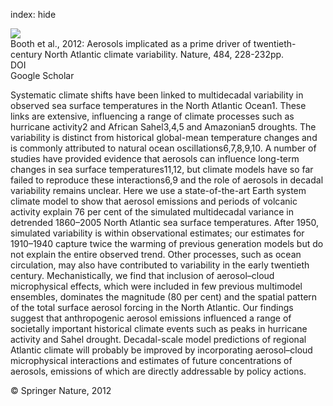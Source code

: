 index: hide

<div class="Citation">
    <div class="Citation-thumb CitationThumb-linked"  data-href="https://doi.org/10.1038/nature10946">
      <img src="https://static.claimspace.cloud/climate-study-static/refs/thumbs/14/Booth_et_al_2012-thumb.png" />
    </div>

  <div class="Citation-body">
    <div class="Citation-text">Booth et al., 2012: Aerosols implicated as a prime driver of twentieth-century North Atlantic climate variability. <span class="Article-journal">Nature, </span><span class="Article-volume">484, </span>228-232pp.</div>
    <div class="Citation-links">
      <div class="CitationLink" data-href="https://doi.org/10.1038/nature10946">
        <div class="CitationLink-icon CitationLink-Doi"></div>
        <div class="CitationLink-text">DOI</div>
      </div>
      <div class="CitationLink" data-href="https://scholar.google.com/scholar?q=10.1038/nature10946">
        <div class="CitationLink-icon CitationLink-Scholar"></div>
        <div class="CitationLink-text">Google Scholar</div>
      </div>
    </div>
  </div>
</div>

Systematic climate shifts have been linked to multidecadal variability in observed sea surface temperatures in the North Atlantic Ocean1. These links are extensive, influencing a range of climate processes such as hurricane activity2 and African Sahel3,4,5 and Amazonian5 droughts. The variability is distinct from historical global-mean temperature changes and is commonly attributed to natural ocean oscillations6,7,8,9,10. A number of studies have provided evidence that aerosols can influence long-term changes in sea surface temperatures11,12, but climate models have so far failed to reproduce these interactions6,9 and the role of aerosols in decadal variability remains unclear. Here we use a state-of-the-art Earth system climate model to show that aerosol emissions and periods of volcanic activity explain 76 per cent of the simulated multidecadal variance in detrended 1860–2005 North Atlantic sea surface temperatures. After 1950, simulated variability is within observational estimates; our estimates for 1910–1940 capture twice the warming of previous generation models but do not explain the entire observed trend. Other processes, such as ocean circulation, may also have contributed to variability in the early twentieth century. Mechanistically, we find that inclusion of aerosol–cloud microphysical effects, which were included in few previous multimodel ensembles, dominates the magnitude (80 per cent) and the spatial pattern of the total surface aerosol forcing in the North Atlantic. Our findings suggest that anthropogenic aerosol emissions influenced a range of societally important historical climate events such as peaks in hurricane activity and Sahel drought. Decadal-scale model predictions of regional Atlantic climate will probably be improved by incorporating aerosol–cloud microphysical interactions and estimates of future concentrations of aerosols, emissions of which are directly addressable by policy actions.

<div class="Citation-copy">
&copy; Springer Nature, 2012
</div>